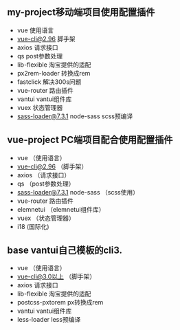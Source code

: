 ## my-project移动端项目使用配置插件
+ vue       使用语言
+ vue-cli@2.96   脚手架
+ axios          请求接口
+ qs             post参数处理
+ lib-flexible   淘宝提供的适配
+ px2rem-loader  转换成rem
+ fastclick      解决300s问题
+ vue-router     路由插件
+ vantui         vantui组件库
+ vuex           状态管理器
+ sass-loader@7.3.1 node-sass    scss预编译

## vue-project PC端项目配合使用配置插件
+ vue       （使用语言）
+ vue-cli@2.96   （脚手架）
+ axios          （请求接口）
+ qs             （post参数处理）
+ sass-loader@7.3.1 node-sass    （scss使用）
+ vue-router     路由插件
+ elemnetui      （elemnetui组件库）
+ vuex           （状态管理器）
+ i18             (国际化)

## base vantui自己模板的cli3.
+ vue       （使用语言）
+ vue-cli@3.0以上   （脚手架）
+ axios          请求接口
+ lib-flexible   淘宝提供的适配
+ postcss-pxtorem  px转换成rem
+ vantui         vantui组件库
+ less-loader    less预编译
